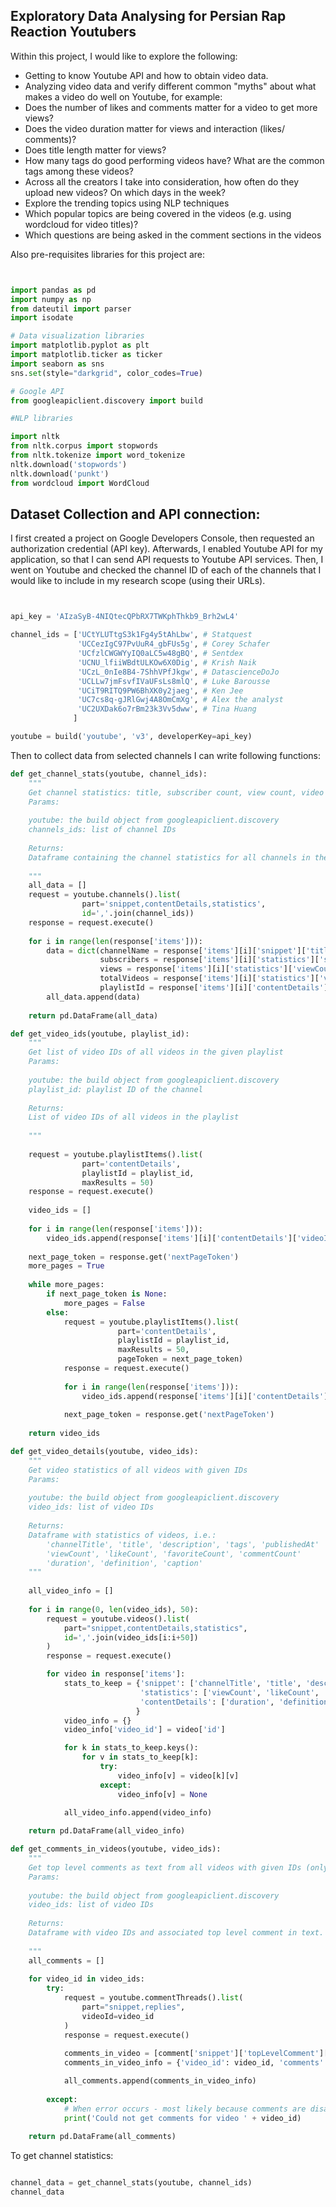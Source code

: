 ## Exploratory Data Analysing for Persian Rap Reaction Youtubers

Within this project, I would like to explore the following:
- Getting to know Youtube API and how to obtain video data.
- Analyzing video data and verify different common "myths" about what makes a video do well on Youtube, for example:
- Does the number of likes and comments matter for a video to get more views?
- Does the video duration matter for views and interaction (likes/ comments)?
- Does title length matter for views?
- How many tags do good performing videos have? What are the common tags among these videos?
- Across all the creators I take into consideration, how often do they upload new videos? On which days in the week?
- Explore the trending topics using NLP techniques
- Which popular topics are being covered in the videos (e.g. using wordcloud for video titles)?
- Which questions are being asked in the comment sections in the videos

Also pre-requisites libraries for this project are:

```python 


import pandas as pd
import numpy as np
from dateutil import parser
import isodate

# Data visualization libraries
import matplotlib.pyplot as plt
import matplotlib.ticker as ticker
import seaborn as sns
sns.set(style="darkgrid", color_codes=True)

# Google API
from googleapiclient.discovery import build

#NLP libraries

import nltk
from nltk.corpus import stopwords
from nltk.tokenize import word_tokenize
nltk.download('stopwords')
nltk.download('punkt')
from wordcloud import WordCloud
```
## Dataset Collection and API connection:

I first created a project on Google Developers Console, then requested an authorization credential (API key). Afterwards, I enabled Youtube API for my application, so that I can send API requests to Youtube API services. Then, I went on Youtube and checked the channel ID of each of the channels that I would like to include in my research scope (using their URLs). 
```python 


api_key = 'AIzaSyB-4NIQtecQPbRX7TWKphThkb9_Brh2wL4' 

channel_ids = ['UCtYLUTtgS3k1Fg4y5tAhLbw', # Statquest
               'UCCezIgC97PvUuR4_gbFUs5g', # Corey Schafer
               'UCfzlCWGWYyIQ0aLC5w48gBQ', # Sentdex
               'UCNU_lfiiWBdtULKOw6X0Dig', # Krish Naik
               'UCzL_0nIe8B4-7ShhVPfJkgw', # DatascienceDoJo
               'UCLLw7jmFsvfIVaUFsLs8mlQ', # Luke Barousse 
               'UCiT9RITQ9PW6BhXK0y2jaeg', # Ken Jee
               'UC7cs8q-gJRlGwj4A8OmCmXg', # Alex the analyst
               'UC2UXDak6o7rBm23k3Vv5dww', # Tina Huang
              ]

youtube = build('youtube', 'v3', developerKey=api_key)


```
Then to collect data from selected channels I can write following functions:

```python 
def get_channel_stats(youtube, channel_ids):
    """
    Get channel statistics: title, subscriber count, view count, video count, upload playlist
    Params:
    
    youtube: the build object from googleapiclient.discovery
    channels_ids: list of channel IDs
    
    Returns:
    Dataframe containing the channel statistics for all channels in the provided list: title, subscriber count, view count, video count, upload playlist
    
    """
    all_data = []
    request = youtube.channels().list(
                part='snippet,contentDetails,statistics',
                id=','.join(channel_ids))
    response = request.execute() 
    
    for i in range(len(response['items'])):
        data = dict(channelName = response['items'][i]['snippet']['title'],
                    subscribers = response['items'][i]['statistics']['subscriberCount'],
                    views = response['items'][i]['statistics']['viewCount'],
                    totalVideos = response['items'][i]['statistics']['videoCount'],
                    playlistId = response['items'][i]['contentDetails']['relatedPlaylists']['uploads'])
        all_data.append(data)
    
    return pd.DataFrame(all_data)

def get_video_ids(youtube, playlist_id):
    """
    Get list of video IDs of all videos in the given playlist
    Params:
    
    youtube: the build object from googleapiclient.discovery
    playlist_id: playlist ID of the channel
    
    Returns:
    List of video IDs of all videos in the playlist
    
    """
    
    request = youtube.playlistItems().list(
                part='contentDetails',
                playlistId = playlist_id,
                maxResults = 50)
    response = request.execute()
    
    video_ids = []
    
    for i in range(len(response['items'])):
        video_ids.append(response['items'][i]['contentDetails']['videoId'])
        
    next_page_token = response.get('nextPageToken')
    more_pages = True
    
    while more_pages:
        if next_page_token is None:
            more_pages = False
        else:
            request = youtube.playlistItems().list(
                        part='contentDetails',
                        playlistId = playlist_id,
                        maxResults = 50,
                        pageToken = next_page_token)
            response = request.execute()
    
            for i in range(len(response['items'])):
                video_ids.append(response['items'][i]['contentDetails']['videoId'])
            
            next_page_token = response.get('nextPageToken')
        
    return video_ids

def get_video_details(youtube, video_ids):
    """
    Get video statistics of all videos with given IDs
    Params:
    
    youtube: the build object from googleapiclient.discovery
    video_ids: list of video IDs
    
    Returns:
    Dataframe with statistics of videos, i.e.:
        'channelTitle', 'title', 'description', 'tags', 'publishedAt'
        'viewCount', 'likeCount', 'favoriteCount', 'commentCount'
        'duration', 'definition', 'caption'
    """
        
    all_video_info = []
    
    for i in range(0, len(video_ids), 50):
        request = youtube.videos().list(
            part="snippet,contentDetails,statistics",
            id=','.join(video_ids[i:i+50])
        )
        response = request.execute() 

        for video in response['items']:
            stats_to_keep = {'snippet': ['channelTitle', 'title', 'description', 'tags', 'publishedAt'],
                             'statistics': ['viewCount', 'likeCount', 'favouriteCount', 'commentCount'],
                             'contentDetails': ['duration', 'definition', 'caption']
                            }
            video_info = {}
            video_info['video_id'] = video['id']

            for k in stats_to_keep.keys():
                for v in stats_to_keep[k]:
                    try:
                        video_info[v] = video[k][v]
                    except:
                        video_info[v] = None

            all_video_info.append(video_info)
            
    return pd.DataFrame(all_video_info)

def get_comments_in_videos(youtube, video_ids):
    """
    Get top level comments as text from all videos with given IDs (only the first 10 comments due to quote limit of Youtube API)
    Params:
    
    youtube: the build object from googleapiclient.discovery
    video_ids: list of video IDs
    
    Returns:
    Dataframe with video IDs and associated top level comment in text.
    
    """
    all_comments = []
    
    for video_id in video_ids:
        try:   
            request = youtube.commentThreads().list(
                part="snippet,replies",
                videoId=video_id
            )
            response = request.execute()
        
            comments_in_video = [comment['snippet']['topLevelComment']['snippet']['textOriginal'] for comment in response['items'][0:10]]
            comments_in_video_info = {'video_id': video_id, 'comments': comments_in_video}

            all_comments.append(comments_in_video_info)
            
        except: 
            # When error occurs - most likely because comments are disabled on a video
            print('Could not get comments for video ' + video_id)
        
    return pd.DataFrame(all_comments) 
```
To get channel statistics:

```python 

channel_data = get_channel_stats(youtube, channel_ids)
channel_data
```

